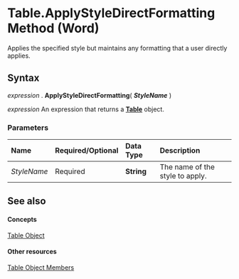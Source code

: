 
# Table.ApplyStyleDirectFormatting Method (Word)

Applies the specified style but maintains any formatting that a user directly applies.


## Syntax

 _expression_ . **ApplyStyleDirectFormatting**( **_StyleName_** )

 _expression_ An expression that returns a **[Table](996b58dd-ebc6-ee30-5bfe-c5e51a0f71d6.md)** object.


### Parameters



|**Name**|**Required/Optional**|**Data Type**|**Description**|
|:-----|:-----|:-----|:-----|
| _StyleName_|Required| **String**|The name of the style to apply.|

## See also


#### Concepts


[Table Object](996b58dd-ebc6-ee30-5bfe-c5e51a0f71d6.md)
#### Other resources


[Table Object Members](5367ee92-b5a3-92c7-787b-46a302586a0d.md)
